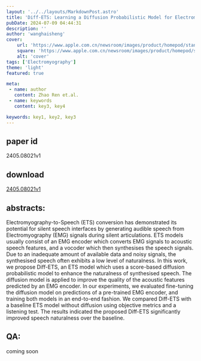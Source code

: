 ```yaml
---
layout: '../../layouts/MarkdownPost.astro'
title: 'Diff-ETS: Learning a Diffusion Probabilistic Model for Electromyography-to-Speech Conversion'
pubDate: 2024-07-09 04:44:31
description: ''
author: 'wanghaisheng'
cover:
    url: 'https://www.apple.com.cn/newsroom/images/product/homepod/standard/Apple-HomePod-hero-230118_big.jpg.large_2x.jpg'
    square: 'https://www.apple.com.cn/newsroom/images/product/homepod/standard/Apple-HomePod-hero-230118_big.jpg.large_2x.jpg'
    alt: 'cover'
tags: ['Electromyography'] 
theme: 'light'
featured: true

meta:
 - name: author
   content: Zhao Ren et.al.
 - name: keywords
   content: key3, key4

keywords: key1, key2, key3
---
```


## paper id
2405.08021v1
## download
[2405.08021v1](http://arxiv.org/abs/2405.08021v1)
## abstracts:
Electromyography-to-Speech (ETS) conversion has demonstrated its potential for silent speech interfaces by generating audible speech from Electromyography (EMG) signals during silent articulations. ETS models usually consist of an EMG encoder which converts EMG signals to acoustic speech features, and a vocoder which then synthesises the speech signals. Due to an inadequate amount of available data and noisy signals, the synthesised speech often exhibits a low level of naturalness. In this work, we propose Diff-ETS, an ETS model which uses a score-based diffusion probabilistic model to enhance the naturalness of synthesised speech. The diffusion model is applied to improve the quality of the acoustic features predicted by an EMG encoder. In our experiments, we evaluated fine-tuning the diffusion model on predictions of a pre-trained EMG encoder, and training both models in an end-to-end fashion. We compared Diff-ETS with a baseline ETS model without diffusion using objective metrics and a listening test. The results indicated the proposed Diff-ETS significantly improved speech naturalness over the baseline.
## QA:
coming soon
